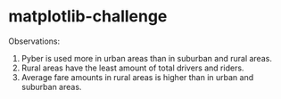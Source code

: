 # matplotlib-challenge

Observations:
1. Pyber is used more in urban areas than in suburban and rural areas.
2. Rural areas have the least amount of total drivers and riders.
3. Average fare amounts in rural areas is higher than in urban and suburban areas.
